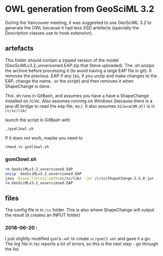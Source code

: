 # OWL generation from GeoSciML 3.2

During the Vancouver meeting, it was suggested to use GeoSciML 3.2 to generate the OWL because it had less XSD artefacts (specially the Description classes use to hook extension).

## artefacts

This folder should contain a zipped version of the model (GeoSciMLv3.2_unversioned.EAP.zip that Steve uploaded).  The .sh unzips the archive before processing it (to avoid having a large EAP file in git).  It removes the previous .EAP if any (so, if you unzip and make changes to the EAP, change the name.. or the script) and then removes it when ShapeChange is done.

This .sh runs in GitBash, and assumes you have a have a ShapeChange installed on /c/sc.  Also assumes running on Windows (because there is a java dll bridge to read the eap file, so.).  It also assumes ```SSJavaCOM.dll``` is in ```/c/sc/lib/```

launch the script in GitBash with

``` ./gsml3owl.sh ```

If it does not work, maybe you need to

```chmod +x gsml3owl.sh```


### gsml3owl.sh

```sh
rm GeoSciMLv3.2_unversioned.EAP
unzip  GeoSciMLv3.2_unversioned.EAP
java -Djava.library.path=/c/sc/lib/ -jar /c/sc/ShapeChange-2.5.0.jar   -Dfile.encoding=UTF-8 -c sc/gsml3.xml
rm GeoSciMLv3.2_unversioned.EAP
```

## files

The config file is in ```/sc``` folder.  This is also where ShapeChange will output the result (it creates an INPUT folder)

### 2018-06-20 :

I just slightly modified ```gsmlb.xml``` to create ```sc/gsml3.xml```  and gave it a go.  The log file in /sc reports a lot of errors, so this is the next step - go through the list.
